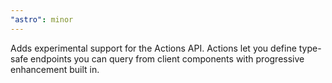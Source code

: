 ```yaml
---
"astro": minor
---
```


Adds experimental support for the Actions API. Actions let you define type-safe endpoints you can query from client components with progressive enhancement built in.
